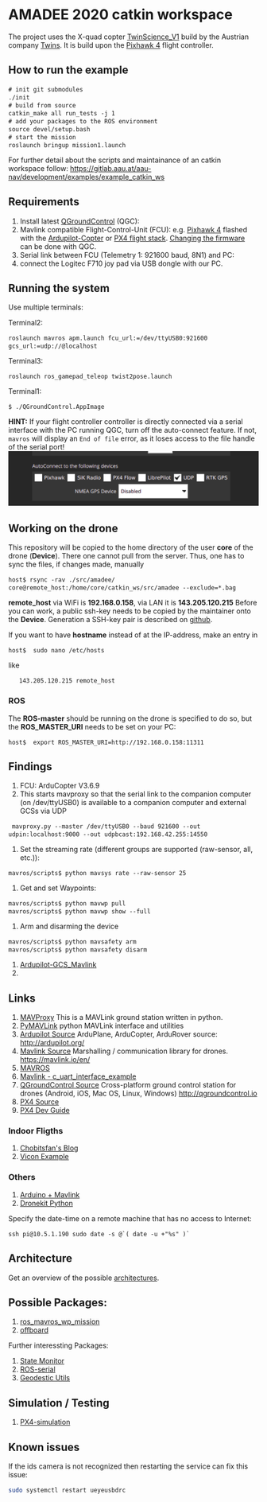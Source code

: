 # AMADEE 2020 catkin workspace

The project uses the X-quad copter [TwinScience_V1](https://gitlab.aau.at/aau-nav/development/twins_science_qcopter) build by the Austrian company [Twins](https://start.twins.co.at/). It is build upon the [Pixhawk 4](doc/Pixhawk4.md) flight controller.  

## How to run the example

```
# init git submodules
./init
# build from source
catkin_make all run_tests -j 1
# add your packages to the ROS environment
source devel/setup.bash
# start the mission
roslaunch bringup mission1.launch
```

For further detail about the scripts and maintainance of an catkin workspace follow:
https://gitlab.aau.at/aau-nav/development/examples/example_catkin_ws

## Requirements

1. Install latest [QGroundControl](https://docs.qgroundcontrol.com/en/getting_started/download_and_install.html) (QGC):
1. Mavlink compatible Flight-Control-Unit (FCU): e.g. [Pixhawk 4](https://docs.px4.io/v1.9.0/en/flight_controller/pixhawk4.html) flashed with the [Ardupilot-Copter](http://ardupilot.org/) or [PX4 flight stack](https://docs.px4.io/master/en/index.html). [Changing the firmware](https://docs.qgroundcontrol.com/en/SetupView/Firmware.html) can be done with QGC.
1. Serial link between FCU (Telemetry 1: 921600 baud, 8N1) and PC:
1. connect the Logitec F710 joy pad via USB dongle with our PC.


## Running the system

Use multiple terminals:


Terminal2:
```
roslaunch mavros apm.launch fcu_url:=/dev/ttyUSB0:921600 gcs_url:=udp://@localhost
```

Terminal3:
```
roslaunch ros_gamepad_teleop twist2pose.launch
```

Terminal1:
```
$ ./QGroundControl.AppImage
```
**HINT:** If your flight controller controller is directly connected via a serial interface with the PC running QGC, turn off the auto-connect feature. If not, `mavros` will display an `End of file` error, as it loses access to the file handle of the serial port!
![autoconnect](doc/pictures/autoconnect-settings.png)


## Working on the drone

This repository will be copied to the home directory of the user **core** of the drone (**Device**). There one cannot pull from the server. Thus, one has to sync the files, if changes made, manually

```
host$ rsync -rav ./src/amadee/ core@remote_host:/home/core/catkin_ws/src/amadee --exclude=*.bag
```  

**remote_host** via WiFi is **192.168.0.158**, via LAN it is **143.205.120.215**
Before you can work, a public ssh-key needs to be copied by the maintainer onto the **Device**. Generation a SSH-key pair is described on [github](https://docs.github.com/en/github/authenticating-to-github/generating-a-new-ssh-key-and-adding-it-to-the-ssh-agent).

If you want to have **hostname** instead of at the IP-address, make an entry in
```
host$  sudo nano /etc/hosts
```
like
```
   143.205.120.215 remote_host
```

### ROS
The **ROS-master** should be running on the drone is specified to do so, but the **ROS_MASTER_URI** needs to be set on your PC:
```
host$  export ROS_MASTER_URI=http://192.168.0.158:11311
```


## Findings

1. FCU: ArduCopter V3.6.9
1. This starts mavproxy so that the serial link to the companion computer (on /dev/ttyUSB0) is available to a companion computer and external GCSs via UDP
```
 mavproxy.py --master /dev/ttyUSB0 --baud 921600 --out udpin:localhost:9000 --out udpbcast:192.168.42.255:14550
```
1. Set the streaming rate (different groups are supported (raw-sensor, all, etc.)):
```
mavros/scripts$ python mavsys rate --raw-sensor 25
```
1. Get and set Waypoints:
```
mavros/scripts$ python mavwp pull
mavros/scripts$ python mavwp show --full
```
1. Arm and disarming the device
```
mavros/scripts$ python mavsafety arm
mavros/scripts$ python mavsafety disarm
```
1. [Ardupilot-GCS_Mavlink](https://github.com/tridge/ardupilot/blob/master/ArduCopter/GCS_Mavlink.cpp)
1.


## Links

1. [MAVProxy](https://github.com/ArduPilot/MAVProxy) This is a MAVLink ground station written in python.
1. [PyMAVLink](https://github.com/ArduPilot/pymavlink) python MAVLink interface and utilities
1. [Ardupilot Source](https://github.com/ArduPilot/ardupilot) ArduPlane, ArduCopter, ArduRover source: http://ardupilot.org/
1. [Mavlink Source](https://github.com/mavlink/mavlink) Marshalling / communication library for drones. https://mavlink.io/en/
1. [MAVROS](https://github.com/mavlink/mavros)
1. [Mavlink - c_uart_interface_example](https://github.com/mavlink/c_uart_interface_example)
1. [QGroundControl Source](https://github.com/mavlink/qgroundcontrol) Cross-platform ground control station for drones (Android, iOS, Mac OS, Linux, Windows) http://qgroundcontrol.io
1. [PX4 Source](https://github.com/PX4/Firmware)
1. [PX4 Dev Guide](http://dev.px4.io/master/en/)

### Indoor Fligths

1. [Chobitsfan's Blog](https://discuss.ardupilot.org/t/indoor-flight-with-external-navigation-data/29980/6)
1. [Vicon Example](http://ardupilot.org/copter/docs/common-vicon-for-nongps-navigation.html)

### Others

1. [Arduino + Mavlink](https://discuss.ardupilot.org/t/mavlink-and-arduino-step-by-step/25566)
1. [Dronekit Python](https://github.com/dronekit/dronekit-python/blob/master/docs/guide/copter/guided_mode.rst)


Specify the date-time on a remote machine that has no access to Internet:
```
ssh pi@10.5.1.190 sudo date -s @`( date -u +"%s" )`
```

## Architecture

Get an overview of the possible [architectures](doc/architectures.md).

## Possible Packages:

1. [ros_mavros_wp_mission](https://github.com/jungr-ait/ros_mavros_wp_mission)
1. [offboard](https://github.com/jungr-ait/offboard)

Further interessting Packages:

1. [State Monitor](https://github.com/ethz-asl/state_monitor)
1. [ROS-serial](http://wiki.ros.org/rosserial)
1. [Geodestic Utils](https://github.com/ethz-asl/geodetic_utils)

## Simulation / Testing

1. [PX4-simulation](http://dev.px4.io/master/en/simulation/)



## Known issues
If the ids camera is not recognized then restarting the service can fix this issue:

```sh
sudo systemctl restart ueyeusbdrc
```
